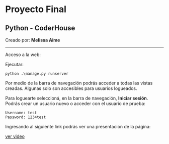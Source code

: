 # Proyecto Final
## Python - CoderHouse
Creado por: **Melissa Aime**

---
Acceso a la web:

Ejecutar: 

```
python .\manage.py runserver
```


Por medio de la barra de navegación podrás acceder a todas las vistas creadas. Algunas solo son accesibles para usuarios logueados.

Para loguearte seleccioná, en la barra de navegación, **Iniciar sesión**. Podrás crear un usuario nuevo o acceder con el usuario de prueba:

```
Username: test
Password: 1234test
```

Ingresando al siguiente link podrás ver una presentación de la página:

[ver video](https://drive.google.com/file/d/1EBOpU2Cd__2iofAwmSYQq3qMg5SlS5gk/view?usp=sharing)